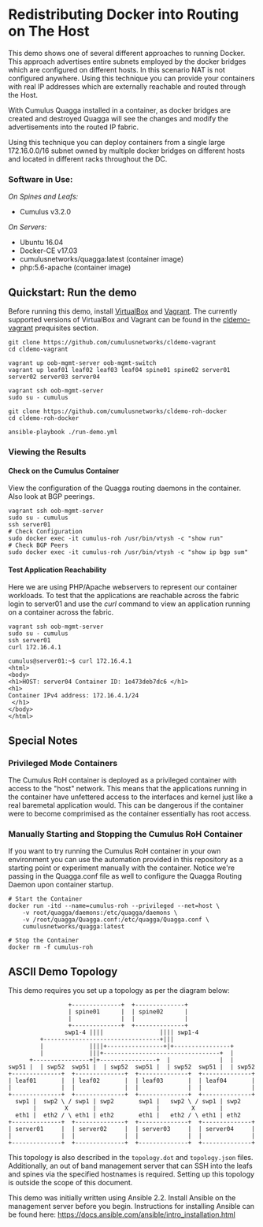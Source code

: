 Redistributing Docker into Routing on The Host
===============================================
This demo shows one of several different approaches to running Docker.
This approach advertises entire subnets employed by the docker bridges which are configured on different hosts. In this scenario NAT is not configured anywhere. Using this technique you can provide your containers with real IP addresses which are externally reachable and routed through the Host. 

With Cumulus Quagga installed in a container, as docker bridges are created and destroyed Quagga will see the changes and modify the advertisements into the routed IP fabric.

Using this technique you can deploy containers from a single large 172.16.0.0/16 subnet owned by multiple docker bridges on different hosts and located in different racks throughout the DC.

### Software in Use:
*On Spines and Leafs:*
  * Cumulus v3.2.0

*On Servers:*
* Ubuntu 16.04
* Docker-CE v17.03
* cumulusnetworks/quagga:latest (container image)
* php:5.6-apache (container image)


Quickstart: Run the demo
------------------------
Before running this demo, install [VirtualBox](https://www.virtualbox.org/wiki/Download_Old_Builds) and [Vagrant](https://releases.hashicorp.com/vagrant/). The currently supported versions of VirtualBox and Vagrant can be found in the [cldemo-vagrant](https://github.com/cumulusnetworks/cldemo-vagrant) prequisites section.

```
git clone https://github.com/cumulusnetworks/cldemo-vagrant
cd cldemo-vagrant

vagrant up oob-mgmt-server oob-mgmt-switch
vagrant up leaf01 leaf02 leaf03 leaf04 spine01 spine02 server01 server02 server03 server04

vagrant ssh oob-mgmt-server
sudo su - cumulus

git clone https://github.com/cumulusnetworks/cldemo-roh-docker
cd cldemo-roh-docker

ansible-playbook ./run-demo.yml
```
### Viewing the Results

#### Check on the Cumulus Container
View the configuration of the Quagga routing daemons in the container. Also look at BGP peerings.
```
vagrant ssh oob-mgmt-server
sudo su - cumulus
ssh server01
# Check Configuration
sudo docker exec -it cumulus-roh /usr/bin/vtysh -c "show run"
# Check BGP Peers
sudo docker exec -it cumulus-roh /usr/bin/vtysh -c "show ip bgp sum"
```

#### Test Application Reachability
Here we are using PHP/Apache webservers to represent our container workloads. To test that the applications are reachable across the fabric login to server01 and use the _curl_ command to view an application running on a container across the fabric.
```
vagrant ssh oob-mgmt-server
sudo su - cumulus
ssh server01
curl 172.16.4.1

cumulus@server01:~$ curl 172.16.4.1
<html>
<body>
<h1>HOST: server04 Container ID: 1e473deb7dc6 </h1>
<h1>
Container IPv4 address: 172.16.4.1/24
 </h1>
</body>
</html>
```

## Special Notes

### Privileged Mode Containers
The Cumulus RoH container is deployed as a privileged container with access to the "host" network. This means that the applications running in the container have unfettered access to the interfaces and kernel just like a real baremetal application would. This can be dangerous if the container were to become comprimised as the container essentially has root access.

### Manually Starting and Stopping the Cumulus RoH Container
If you want to try running the Cumulus RoH container in your own environment you can use the automation provided in this repository as a starting point or experiment manually with the container. Notice we're passing in the Quagga.conf file as well to configure the Quagga Routing Daemon upon container startup.

```
# Start the Container
docker run -itd --name=cumulus-roh --privileged --net=host \
    -v root/quagga/daemons:/etc/quagga/daemons \
    -v /root/quagga/Quagga.conf:/etc/quagga/Quagga.conf \
    cumulusnetworks/quagga:latest

# Stop the Container
docker rm -f cumulus-roh
```

ASCII Demo Topology
-------------------
This demo requires you set up a topology as per the diagram below:

                     +--------------+  +--------------+
                     | spine01      |  | spine02      |
                     |              |  |              |
                     +--------------+  +--------------+
                    swp1-4 ||||                |||| swp1-4
             +---------------------------------+|||
             |             ||||+----------------+|+----------------+
             |             |||+---------------------------------+  |
          +----------------+|+----------------+  |              |  |
    swp51 |  | swp52  swp51 |  | swp52  swp51 |  | swp52  swp51 |  | swp52
    +--------------+  +--------------+  +--------------+  +--------------+
    | leaf01       |  | leaf02       |  | leaf03       |  | leaf04       |
    |              |  |              |  |              |  |              |
    +--------------+  +--------------+  +--------------+  +--------------+
      swp1 |  swp2 \ / swp1 | swp2       swp1 |   swp2 \ / swp1 | swp2
           |        X       |                 |         X       |
      eth1 |  eth2 / \ eth1 | eth2       eth1 |   eth2 / \ eth1 | eth2
    +--------------+  +--------------+  +--------------+  +--------------+
    | server01     |  | server02     |  | server03     |  | server04     |
    |              |  |              |  |              |  |              |
    +--------------+  +--------------+  +--------------+  +--------------+

This topology is also described in the `topology.dot` and `topology.json` files.
Additionally, an out of band management server that can SSH into the leafs and
spines via the specified hostnames is required. Setting up this topology is
outside the scope of this document.

This demo was initially written using Ansible 2.2. Install Ansible on the management server
before you begin. Instructions for installing Ansible can be found here:
https://docs.ansible.com/ansible/intro_installation.html
